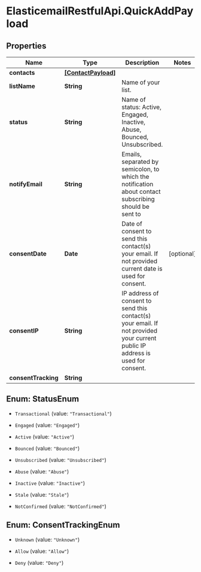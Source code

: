 # ElasticemailRestfulApi.QuickAddPayload

## Properties
Name | Type | Description | Notes
------------ | ------------- | ------------- | -------------
**contacts** | [**[ContactPayload]**](ContactPayload.md) |  | 
**listName** | **String** | Name of your list. | 
**status** | **String** | Name of status: Active, Engaged, Inactive, Abuse, Bounced, Unsubscribed. | 
**notifyEmail** | **String** | Emails, separated by semicolon, to which the notification about contact subscribing should be sent to | 
**consentDate** | **Date** | Date of consent to send this contact(s) your email. If not provided current date is used for consent. | [optional] 
**consentIP** | **String** | IP address of consent to send this contact(s) your email. If not provided your current public IP address is used for consent. | 
**consentTracking** | **String** |  | 


<a name="StatusEnum"></a>
## Enum: StatusEnum


* `Transactional` (value: `"Transactional"`)

* `Engaged` (value: `"Engaged"`)

* `Active` (value: `"Active"`)

* `Bounced` (value: `"Bounced"`)

* `Unsubscribed` (value: `"Unsubscribed"`)

* `Abuse` (value: `"Abuse"`)

* `Inactive` (value: `"Inactive"`)

* `Stale` (value: `"Stale"`)

* `NotConfirmed` (value: `"NotConfirmed"`)




<a name="ConsentTrackingEnum"></a>
## Enum: ConsentTrackingEnum


* `Unknown` (value: `"Unknown"`)

* `Allow` (value: `"Allow"`)

* `Deny` (value: `"Deny"`)




